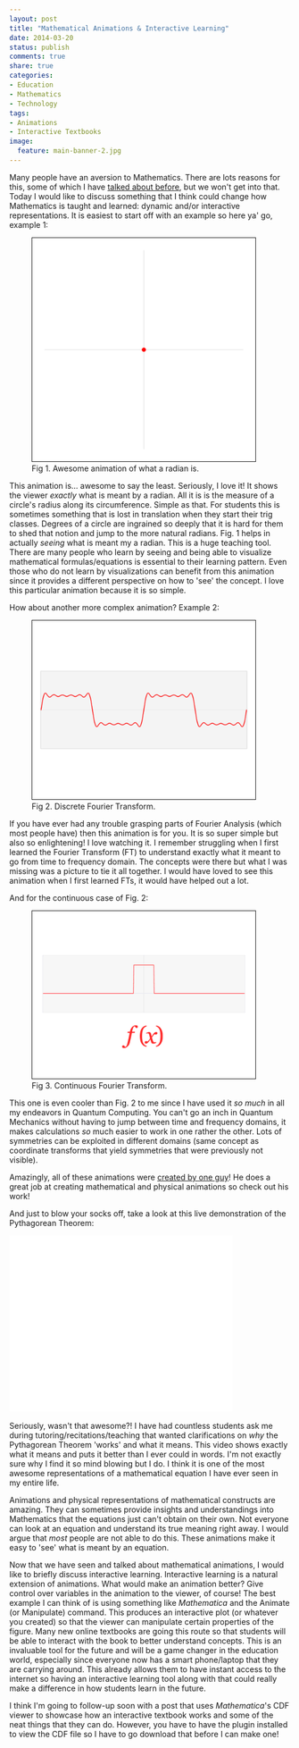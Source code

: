 ```yaml
---
layout: post
title: "Mathematical Animations & Interactive Learning"
date: 2014-03-20
status: publish
comments: true
share: true
categories:
- Education
- Mathematics
- Technology
tags:
- Animations
- Interactive Textbooks
image:
  feature: main-banner-2.jpg
---
```


Many people have an aversion to Mathematics. There are lots reasons for this, some of which I have <a title="Math 101: Simple Flawed Proofs" href="/blog/2011/09/23/math-101-simple-flawed-proofs/" target="_blank">talked about before</a>, but we won't get into that. Today I would like to discuss something that I think could change how Mathematics is taught and learned: dynamic and/or interactive representations. It is easiest to start off with an example so here ya' go, example 1:

<figure>
	<a href="http://en.wikipedia.org/wiki/File:Circle_radians.gif" target="_blank"><img alt="Awesome animation of what a radian is." src="/images/Circle_radians.gif" width="400" border="1" /></a>
	<figcaption>Fig 1. Awesome animation of what a radian is.</figcaption>
</figure>

This animation is... awesome to say the least. Seriously, I love it! It shows the viewer <em>exactly</em> what is meant by a radian. All it is is the measure of a circle's radius along its circumference. Simple as that. For students this is sometimes something that is lost in translation when they start their trig classes. Degrees of a circle are ingrained so deeply that it is hard for them to shed that notion and jump to the more natural radians. Fig. 1 helps in actually <em>seeing</em> what is meant my a radian. This is a huge teaching tool. There are many people who learn by seeing and being able to visualize mathematical formulas/equations is essential to their learning pattern. Even those who do not learn by visualizations can benefit from this animation since it provides a different perspective on how to 'see' the concept. I love this particular animation because it is so simple.

How about another more complex animation? Example 2:

<figure>
	<a href="http://en.wikipedia.org/wiki/File:Fourier_transform_time_and_frequency_domains.gif" target="_blank"><img alt="Fourier Transform" src="/images/Fourier_transform_time_and_frequency_domains.gif" width="400" border="1" /></a>
	<figcaption>Fig 2. Discrete Fourier Transform.</figcaption>
</figure>

If you have ever had any trouble grasping parts of Fourier Analysis (which most people have) then this animation is for you. It is so super simple but also so enlightening! I love watching it. I remember struggling when I first learned the Fourier Transform (FT) to understand exactly what it meant to go from time to frequency domain. The concepts were there but what I was missing was a picture to tie it all together. I would have loved to see this animation when I first learned FTs, it would have helped out a lot.

And for the continuous case of Fig. 2:

<figure>
	<a href="http://en.wikipedia.org/wiki/File:Continuous_Fourier_transform_of_rect_and_sinc_functions.gif" target="_blank"><img alt="Continuous Fourier Transform" src="/images/Continuous_Fourier_transform_of_rect_and_sinc_functions.gif" width="400" border="1" /></a>
	<figcaption>Fig 3. Continuous Fourier Transform.</figcaption>
</figure>

This one is even cooler than Fig. 2 to me since I have used it <em>so much</em> in all my endeavors in Quantum Computing. You can't go an inch in Quantum Mechanics without having to jump between time and frequency domains, it makes calculations <em>so</em> much easier to work in one rather the other. Lots of symmetries can be exploited in different domains (same concept as coordinate transforms that yield symmetries that were previously not visible).

Amazingly, all of these animations were <a href="http://commons.wikimedia.org/wiki/User:LucasVB" target="_blank">created by one guy</a>! He does a great job at creating mathematical and physical animations so check out his work!

And just to blow your socks off, take a look at this live demonstration of the Pythagorean Theorem:

<iframe src="//www.youtube.com/embed/CAkMUdeB06o" height="315" width="400" allowfullscreen="" frameborder="0"></iframe>

Seriously, wasn't that awesome?! I have had countless students ask me during tutoring/recitations/teaching that wanted clarifications on <em>why</em> the Pythagorean Theorem 'works' and what it means. This video shows exactly what it means and puts it better than I ever could in words. I'm not exactly sure why I find it so mind blowing but I do. I think it is one of the most awesome representations of a mathematical equation I have ever seen in my entire life.

Animations and physical representations of mathematical constructs are amazing. They can sometimes provide insights and understandings into Mathematics that the equations just can't obtain on their own. Not everyone can look at an equation and understand its true meaning right away. I would argue that <em>most</em> people are not able to do this. These animations make it easy to 'see' what is meant by an equation.</p>
<p>Now that we have seen and talked about mathematical animations, I would like to briefly discuss interactive learning. Interactive learning is a natural extension of animations. What would make an animation better? Give control over variables in the animation to the viewer, of course! The best example I can think of is using something like <em>Mathematica</em> and the Animate (or Manipulate) command. This produces an interactive plot (or whatever you created) so that the viewer can manipulate certain properties of the figure. Many new online textbooks are going this route so that students will be able to interact with the book to better understand concepts. This is an invaluable tool for the future and will be a game changer in the education world, especially since everyone now has a smart phone/laptop that they are carrying around. This already allows them to have instant access to the internet so having an interactive learning tool along with that could really make a difference in how students learn in the future.</p>
<p>I think I'm going to follow-up soon with a post that uses <em>Mathematica</em>'s CDF viewer to showcase how an interactive textbook works and some of the neat things that they can do. However, you have to have the plugin installed to view the CDF file so I have to go download that before I can make one!
